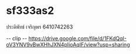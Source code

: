 # sf333as2

ประดิพัทธ์ เจริญพร  6410742263

-- clip --
https://drive.google.com/file/d/1FKdQqI-oV3YNV9vBwXHhJXN4pIioAqIF/view?usp=sharing
